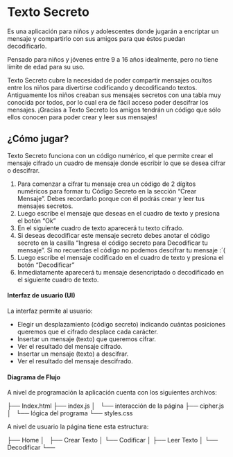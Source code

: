 # Texto Secreto
Es una aplicación para niños y adolescentes donde jugarán a encriptar un mensaje y compartirlo con sus amigos para que éstos puedan decodificarlo.

Pensado para niños y jóvenes entre 9 a 16 años idealmente, pero no tiene límite de edad para su uso.

Texto Secreto cubre la necesidad de poder compartir mensajes ocultos entre los niños para divertirse codificando y decodificando textos. Antiguamente los niños creaban sus mensajes secretos con una tabla muy conocida por todos, por lo cual era de fácil acceso poder descifrar los mensajes. ¡Gracias a Texto Secreto los amigos tendrán un código que sólo ellos conocen para poder crear y leer sus mensajes!



## ¿Cómo jugar?

Texto Secreto funciona con un código numérico, el que permite crear el mensaje cifrado un cuadro de mensaje donde escribir lo que se desea cifrar o descifrar.
1.	Para comenzar a cifrar tu mensaje crea un código de 2 dígitos numéricos para formar tu Código Secreto en la sección “Crear Mensaje”. Debes recordarlo porque con él podrás crear y leer tus mensajes secretos.
2.	Luego escribe el mensaje que deseas en el cuadro de texto y presiona el botón “Ok”
3.	En el siguiente cuadro de texto aparecerá tu texto cifrado.
4.	Si deseas decodificar este mensaje secreto debes anotar el código secreto en la casilla “Ingresa el código secreto para Decodificar tu mensaje”. Si no recuerdas el código no podemos descifrar tu mensaje :´(
5.	Luego escribe el mensaje codificado en el cuadro de texto y presiona el botón “Decodificar”
6.	Inmediatamente aparecerá tu mensaje desencriptado o decodificado en el siguiente cuadro de texto.



#### Interfaz de usuario (UI)

La interfaz permite al usuario:
- Elegir un desplazamiento (código secreto) indicando cuántas posiciones queremos que el cifrado desplace cada carácter.
- Insertar un mensaje (texto) que queremos cifrar.
- Ver el resultado del mensaje cifrado.
- Insertar un mensaje (texto) a descifrar.
- Ver el resultado del mensaje descifrado.

#### Diagrama de Flujo
A nivel de programación la aplicación cuenta con los siguientes archivos:

├── Index.html
├── index.js
│  	└── interacción de la página
├── cipher.js
│  	└── lógica del programa
└── styles.css

A nivel de usuario la página tiene esta estructura:

├── Home
│       ├── Crear Texto
│ 		        └── Codificar
│       ├── Leer Texto
│ 		        └── Decodificar
└──


